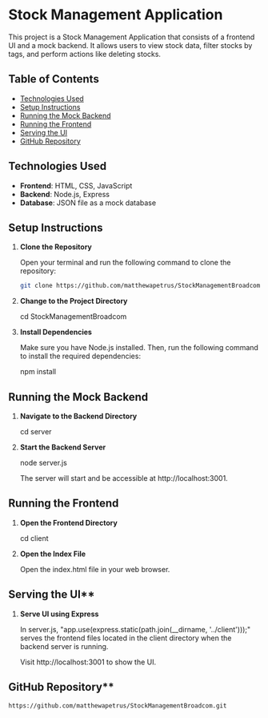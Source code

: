 # Stock Management Application

This project is a Stock Management Application that consists of a frontend UI and a mock backend. It allows users to view stock data, filter stocks by tags, and perform actions like deleting stocks.

## Table of Contents

- [Technologies Used](#technologies-used)
- [Setup Instructions](#setup-instructions)
- [Running the Mock Backend](#running-the-mock-backend)
- [Running the Frontend](#running-the-frontend)
- [Serving the UI](#serving-the-ui)
- [GitHub Repository](#github-repository)

## Technologies Used

- **Frontend**: HTML, CSS, JavaScript
- **Backend**: Node.js, Express
- **Database**: JSON file as a mock database

## Setup Instructions

1. **Clone the Repository**

   Open your terminal and run the following command to clone the repository:

   ```bash
   git clone https://github.com/matthewapetrus/StockManagementBroadcom.git

2. **Change to the Project Directory**

    cd StockManagementBroadcom

3. **Install Dependencies**

    Make sure you have Node.js installed. Then, run the following command to install the required dependencies:

    npm install

## Running the Mock Backend

1. **Navigate to the Backend Directory**

    cd server

2. **Start the Backend Server**

    node server.js

    The server will start and be accessible at http://localhost:3001.

## Running the Frontend

1. **Open the Frontend Directory**

    cd client

2. **Open the Index File**

    Open the index.html file in your web browser.

## Serving the UI**

1. **Serve UI using Express**

    In server.js, "app.use(express.static(path.join(__dirname, '../client')));" 
    serves the frontend files located in the client directory when the backend server 
    is running.
    
    Visit http://localhost:3001 to show the UI.

## GitHub Repository**
    
    https://github.com/matthewapetrus/StockManagementBroadcom.git
